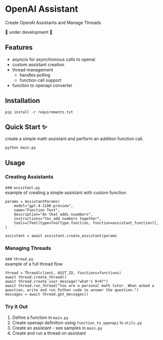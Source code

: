 # OpenAI Assistant

Create OpenAI Assistants and Manage Threads

🚧 under development 🚧

## Features

- asyncio for asynchronous calls to openai
- custom assistant creation 
- thread management
	- handles polling
	- function call support
- function to openapi converter

## Installation
```
pip install -r requirements.txt
```

## Quick Start ✨
create a simple math assistant and perform an addition function call.
```
python main.py
```

## Usage
### Creating Assistants
see `assistant.py`   
example of creating a simple assistant with custom function
```
params = AssistantParams(
	model="gpt-4-1106-preview",
	name="Function Test",
	description="An that adds nuumbers",
	instructions="You add numbers together",
	tools=[Tool(type=ToolType.function, function=assistant_function)],
)

assistant = await assistant.create_assistant(params
```

### Managing Threads
see `thread.py`   
example of a full thread flow
```
thread = Thread(client, ASST_ID, functions=functions)
await thread.create_thread()
await thread.create_user_message("what's 8+9?")
await thread.run_thread("You are a personal math tutor. When asked a question, write and run Python code to answer the question.")
messages = await thread.get_messages()
```

### Try it Out
1. Define a function in `main.py`
2. Create openapi definition using `function_to_openapi` in `utils.py`
3. Create an assistant - see samples in `main.py`
4. Create and run a thread on assistant 
